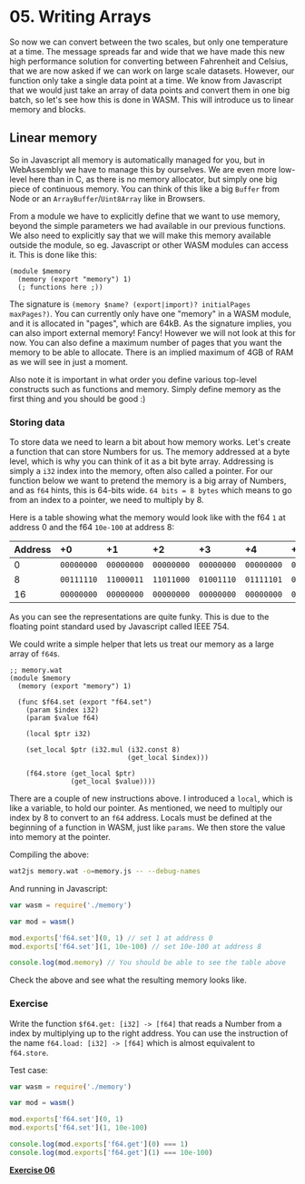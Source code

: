 # 05. Writing Arrays

So now we can convert between the two scales, but only one temperature at a
time. The message spreads far and wide that we have made this new high
performance solution for converting between Fahrenheit and Celsius, that we are
now asked if we can work on large scale datasets. However, our function only
take a single data point at a time. We know from Javascript that we would just
take an array of data points and convert them in one big batch, so let's see
how this is done in WASM. This will introduce us to linear memory and blocks.

## Linear memory

So in Javascript all memory is automatically managed for you, but in WebAssembly
we have to manage this by ourselves. We are even more low-level here than in C,
as there is no memory allocator, but simply one big piece of continuous memory.
You can think of this like a big `Buffer` from Node or an
`ArrayBuffer`/`Uint8Array` like in Browsers.

From a module we have to explicitly define that we want to use memory,
beyond the simple parameters we had available in our previous functions. We
also need to explicitly say that we will make this memory available outside the
module, so eg. Javascript or other WASM modules can access it.
This is done like this:

```webassembly
(module $memory
  (memory (export "memory") 1)
  (; functions here ;))
```

The signature is `(memory $name? (export|import)? initialPages maxPages?)`.
You can currently only have one "memory" in a WASM module, and it is allocated
in "pages", which are 64kB. As the signature implies, you can also import
external memory! Fancy! However we will not look at this for now. You can also
define a maximum number of pages that you want the memory to be able to
allocate. There is an implied maximum of 4GB of RAM as we will see in just a
moment.

Also note it is important in what order you define various top-level constructs
such as functions and memory. Simply define memory as the first thing and you
should be good :)

### Storing data

To store data we need to learn a bit about how memory works. Let's create a
function that can store Numbers for us. The memory addressed at a byte level,
which is why you can think of it as a bit byte array. Addressing is simply a
`i32` index into the memory, often also called a pointer. For our function
below we want to pretend the memory is a big array of Numbers, and as `f64`
hints, this is 64-bits wide. `64 bits = 8 bytes` which means to go from an
index to a pointer, we need to multiply by 8.

Here is a table showing what the memory would look like with the f64 `1` at
address 0 and the f64 `10e-100` at address 8:

| Address | +0         | +1         | +2         | +3         | +4         | +5         | +6         | +7         |
|:--------|:-----------|:-----------|:-----------|:-----------|:-----------|:-----------|:-----------|:-----------|
| 0       | `00000000` | `00000000` | `00000000` | `00000000` | `00000000` | `00000000` | `11110000` | `00111111` |
| 8       | `00111110` | `11000011` | `11011000` | `01001110` | `01111101` | `01111111` | `01100001` | `00101011` |
| 16      | `00000000` | `00000000` | `00000000` | `00000000` | `00000000` | `00000000` | `00000000` | ...        |


As you can see the representations are quite funky. This is due to the floating
point standard used by Javascript called IEEE 754.

We could write a simple helper that lets us treat our memory as a large array
of `f64`s.

```webassembly
;; memory.wat
(module $memory
  (memory (export "memory") 1)

  (func $f64.set (export "f64.set")
    (param $index i32)
    (param $value f64)

    (local $ptr i32)

    (set_local $ptr (i32.mul (i32.const 8)
                             (get_local $index)))

    (f64.store (get_local $ptr)
               (get_local $value))))
```

There are a couple of new instructions above. I introduced a `local`, which is
like a variable, to hold our pointer. As mentioned, we need to multiply our
index by 8 to convert to an `f64` address. Locals must be defined at the
beginning of a function in WASM, just like `params`. We then store the value
into memory at the pointer.

Compiling the above:

```sh
wat2js memory.wat -o=memory.js -- --debug-names
```

And running in Javascript:

```js
var wasm = require('./memory')

var mod = wasm()

mod.exports['f64.set'](0, 1) // set 1 at address 0
mod.exports['f64.set'](1, 10e-100) // set 10e-100 at address 8

console.log(mod.memory) // You should be able to see the table above
```

Check the above and see what the resulting memory looks like.

### Exercise

Write the function `$f64.get: [i32] -> [f64]` that reads a Number from a index
by multiplying up to the right address. You can use the instruction of the name
`f64.load: [i32] -> [f64]` which is almost equivalent to `f64.store`.

Test case:

```js
var wasm = require('./memory')

var mod = wasm()

mod.exports['f64.set'](0, 1)
mod.exports['f64.set'](1, 10e-100)

console.log(mod.exports['f64.get'](0) === 1)
console.log(mod.exports['f64.get'](1) === 10e-100)
```

[**Exercise 06**](../06)

